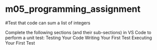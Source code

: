 # m05_programming_assignment
#Test that code can sum a list of integers

Complete the following sections (and their sub-sections) in VS Code to perform a unit test: Testing Your Code Writing Your First Test Executing Your First Test
